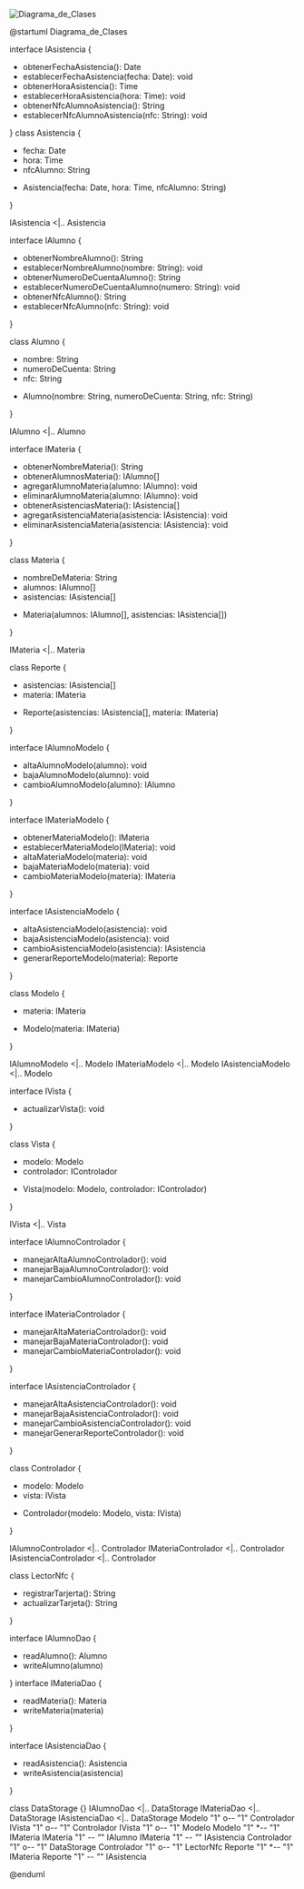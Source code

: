 ![Diagrama_de_Clases](DiagramadeClases.png)

@startuml Diagrama_de_Clases

interface IAsistencia {

  + obtenerFechaAsistencia(): Date
  + establecerFechaAsistencia(fecha: Date): void
  + obtenerHoraAsistencia(): Time
  + establecerHoraAsistencia(hora: Time): void
  + obtenerNfcAlumnoAsistencia(): String
  + establecerNfcAlumnoAsistencia(nfc: String): void

}
class Asistencia {

  - fecha: Date
  - hora: Time
  - nfcAlumno: String
  + Asistencia(fecha: Date, hora: Time, nfcAlumno: String)

}

IAsistencia <|.. Asistencia

interface IAlumno {

  + obtenerNombreAlumno(): String
  + establecerNombreAlumno(nombre: String): void
  + obtenerNumeroDeCuentaAlumno(): String
  + establecerNumeroDeCuentaAlumno(numero: String): void
  + obtenerNfcAlumno(): String
  + establecerNfcAlumno(nfc: String): void

}

class Alumno {

  - nombre: String
  - numeroDeCuenta: String
  - nfc: String
  + Alumno(nombre: String, numeroDeCuenta: String, nfc: String)

}

IAlumno <|.. Alumno

interface IMateria {

  + obtenerNombreMateria(): String
  + obtenerAlumnosMateria(): IAlumno[]
  + agregarAlumnoMateria(alumno: IAlumno): void
  + eliminarAlumnoMateria(alumno: IAlumno): void
  + obtenerAsistenciasMateria(): IAsistencia[]
  + agregarAsistenciaMateria(asistencia: IAsistencia): void
  + eliminarAsistenciaMateria(asistencia: IAsistencia): void

}

class Materia {

  - nombreDeMateria: String
  - alumnos: IAlumno[]
  - asistencias: IAsistencia[]
  + Materia(alumnos: IAlumno[], asistencias: IAsistencia[])

}

IMateria <|.. Materia

class Reporte {

  - asistencias: IAsistencia[]
  - materia: IMateria
  + Reporte(asistencias: IAsistencia[], materia: IMateria)

}

interface IAlumnoModelo {

  + altaAlumnoModelo(alumno): void
  + bajaAlumnoModelo(alumno): void
  + cambioAlumnoModelo(alumno): IAlumno

}

interface IMateriaModelo {

  + obtenerMateriaModelo(): IMateria
  + establecerMateriaModelo(IMateria): void
  + altaMateriaModelo(materia): void
  + bajaMateriaModelo(materia): void
  + cambioMateriaModelo(materia): IMateria

}

interface IAsistenciaModelo {

  + altaAsistenciaModelo(asistencia): void
  + bajaAsistenciaModelo(asistencia): void
  + cambioAsistenciaModelo(asistencia): IAsistencia
  + generarReporteModelo(materia): Reporte

}

class Modelo {

  - materia: IMateria
  + Modelo(materia: IMateria)

}

IAlumnoModelo <|.. Modelo
IMateriaModelo <|.. Modelo
IAsistenciaModelo <|.. Modelo

interface IVista {

  + actualizarVista(): void

}

class Vista {

  - modelo: Modelo
  - controlador: IControlador
  + Vista(modelo: Modelo, controlador: IControlador)

}

IVista <|.. Vista

interface IAlumnoControlador {

  + manejarAltaAlumnoControlador(): void
  + manejarBajaAlumnoControlador(): void
  + manejarCambioAlumnoControlador(): void

}

interface IMateriaControlador {

  + manejarAltaMateriaControlador(): void
  + manejarBajaMateriaControlador(): void
  + manejarCambioMateriaControlador(): void

}

interface IAsistenciaControlador {

  + manejarAltaAsistenciaControlador(): void
  + manejarBajaAsistenciaControlador(): void
  + manejarCambioAsistenciaControlador(): void
  + manejarGenerarReporteControlador(): void

}

class Controlador {

  - modelo: Modelo
  - vista: IVista
  + Controlador(modelo: Modelo, vista: IVista)

}

IAlumnoControlador <|.. Controlador
IMateriaControlador <|.. Controlador
IAsistenciaControlador <|.. Controlador

class LectorNfc {

  + registrarTarjerta(): String
  + actualizarTarjeta(): String

}

interface IAlumnoDao {

  + readAlumno(): Alumno
  + writeAlumno(alumno)

}
interface IMateriaDao {

  + readMateria(): Materia
  + writeMateria(materia)

}

interface IAsistenciaDao {

  + readAsistencia(): Asistencia
  + writeAsistencia(asistencia)

}

class DataStorage {}
IAlumnoDao <|.. DataStorage
IMateriaDao <|.. DataStorage
IAsistenciaDao <|.. DataStorage
Modelo "1" o-- "1" Controlador
IVista "1" o-- "1" Controlador
IVista "1" o-- "1" Modelo
Modelo "1" *-- "1" IMateria
IMateria "1" *-- "*" IAlumno
IMateria "1" *-- "*" IAsistencia
Controlador "1" o-- "1" DataStorage
Controlador "1" o-- "1" LectorNfc
Reporte "1" *-- "1" IMateria
Reporte "1" *-- "*" IAsistencia

@enduml
